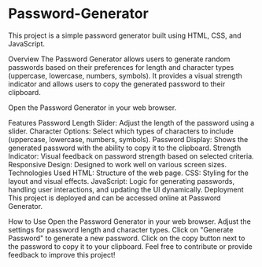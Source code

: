 # Password-Generator

This project is a simple password generator built using HTML, CSS, and JavaScript.

Overview
The Password Generator allows users to generate random passwords based on their preferences for length and character types (uppercase, lowercase, numbers, symbols). It provides a visual strength indicator and allows users to copy the generated password to their clipboard.

Open the Password Generator in your web browser.

Features
Password Length Slider: Adjust the length of the password using a slider.
Character Options: Select which types of characters to include (uppercase, lowercase, numbers, symbols).
Password Display: Shows the generated password with the ability to copy it to the clipboard.
Strength Indicator: Visual feedback on password strength based on selected criteria.
Responsive Design: Designed to work well on various screen sizes.
Technologies Used
HTML: Structure of the web page.
CSS: Styling for the layout and visual effects.
JavaScript: Logic for generating passwords, handling user interactions, and updating the UI dynamically.
Deployment
This project is deployed and can be accessed online at Password Generator.

How to Use
Open the Password Generator in your web browser.
Adjust the settings for password length and character types.
Click on "Generate Password" to generate a new password.
Click on the copy button next to the password to copy it to your clipboard.
Feel free to contribute or provide feedback to improve this project!
